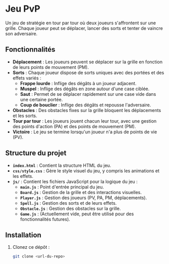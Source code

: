 # Jeu PvP

Un jeu de stratégie en tour par tour où deux joueurs s'affrontent sur une grille. Chaque joueur peut se déplacer, lancer des sorts et tenter de vaincre son adversaire.

## Fonctionnalités

- **Déplacement** : Les joueurs peuvent se déplacer sur la grille en fonction de leurs points de mouvement (PM).
- **Sorts** : Chaque joueur dispose de sorts uniques avec des portées et des effets variés :
  - **Frappe lourde** : Inflige des dégâts à un joueur adjacent.
  - **Muspel** : Inflige des dégâts en zone autour d'une case ciblée.
  - **Saut** : Permet de se déplacer rapidement sur une case vide dans une certaine portée.
  - **Coup de bouclier** : Inflige des dégâts et repousse l'adversaire.
- **Obstacles** : Des obstacles fixes sur la grille bloquent les déplacements et les sorts.
- **Tour par tour** : Les joueurs jouent chacun leur tour, avec une gestion des points d'action (PA) et des points de mouvement (PM).
- **Victoire** : Le jeu se termine lorsqu'un joueur n'a plus de points de vie (PV).

## Structure du projet

- **`index.html`** : Contient la structure HTML du jeu.
- **`css/style.css`** : Gère le style visuel du jeu, y compris les animations et les effets.
- **`js/`** : Contient les fichiers JavaScript pour la logique du jeu :
  - **`main.js`** : Point d'entrée principal du jeu.
  - **`Board.js`** : Gestion de la grille et des interactions visuelles.
  - **`Player.js`** : Gestion des joueurs (PV, PA, PM, déplacements).
  - **`Spell.js`** : Gestion des sorts et de leurs effets.
  - **`Obstacle.js`** : Gestion des obstacles sur la grille.
  - **`Game.js`** : (Actuellement vide, peut être utilisé pour des fonctionnalités futures).

## Installation

1. Clonez ce dépôt :
   ```bash
   git clone <url-du-repo>
